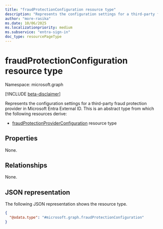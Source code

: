 ```yaml
---
title: "fraudProtectionConfiguration resource type"
description: "Represents the configuration settings for a third-party fraud protection provider in Microsoft Entra External ID."
author: "more-rasika"
ms.date: 10/06/2025
ms.localizationpriority: medium
ms.subservice: "entra-sign-in"
doc_type: resourcePageType
---
```


# fraudProtectionConfiguration resource type

Namespace: microsoft.graph

[!INCLUDE [beta-disclaimer](../../includes/beta-disclaimer.md)]

Represents the configuration settings for a third-party fraud protection provider in Microsoft Entra External ID.
This is an abstract type from which the following resources derive:

- [fraudProtectionProviderConfiguration](../resources/fraudProtectionProviderConfiguration.md) resource type

## Properties
None.

## Relationships
None.

## JSON representation
The following JSON representation shows the resource type.
<!-- {
  "blockType": "resource",
  "@odata.type": "microsoft.graph.fraudProtectionConfiguration"
}
-->
``` json
{
  "@odata.type": "#microsoft.graph.fraudProtectionConfiguration"
}
```

